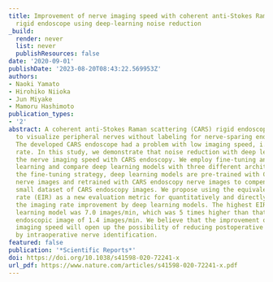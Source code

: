 ```yaml
---
title: Improvement of nerve imaging speed with coherent anti-Stokes Raman scattering
  rigid endoscope using deep-learning noise reduction
_build:
  render: never
  list: never
  publishResources: false
date: '2020-09-01'
publishDate: '2023-08-20T08:43:22.569953Z'
authors:
- Naoki Yamato
- Hirohiko Niioka
- Jun Miyake
- Mamoru Hashimoto
publication_types:
- '2'
abstract: A coherent anti-Stokes Raman scattering (CARS) rigid endoscope was developed
  to visualize peripheral nerves without labeling for nerve-sparing endoscopic surgery.
  The developed CARS endoscope had a problem with low imaging speed, i.e. low imaging
  rate. In this study, we demonstrate that noise reduction with deep learning boosts
  the nerve imaging speed with CARS endoscopy. We employ fine-tuning and ensemble
  learning and compare deep learning models with three different architectures. In
  the fine-tuning strategy, deep learning models are pre-trained with CARS microscopy
  nerve images and retrained with CARS endoscopy nerve images to compensate for the
  small dataset of CARS endoscopy images. We propose using the equivalent imaging
  rate (EIR) as a new evaluation metric for quantitatively and directly assessing
  the imaging rate improvement by deep learning models. The highest EIR of the deep
  learning model was 7.0 images/min, which was 5 times higher than that of the raw
  endoscopic image of 1.4 images/min. We believe that the improvement of the nerve
  imaging speed will open up the possibility of reducing postoperative dysfunction
  by intraoperative nerve identification.
featured: false
publication: '*Scientific Reports*'
doi: https://doi.org/10.1038/s41598-020-72241-x
url_pdf: https://www.nature.com/articles/s41598-020-72241-x.pdf
---
```


